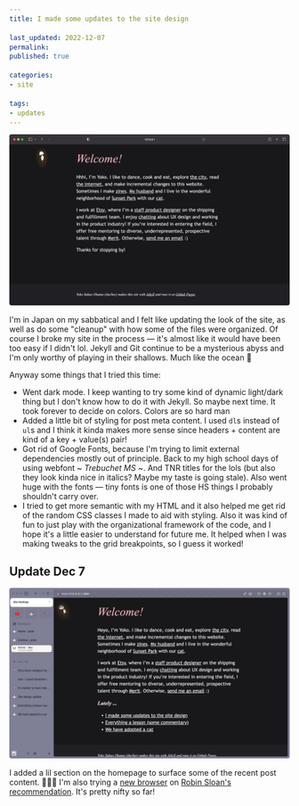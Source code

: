 ```yaml
---
title: I made some updates to the site design

last_updated: 2022-12-07
permalink:
published: true

categories:
- site

tags:
- updates
---
```


![A screenshot of my website](/assets/images/2022-11-22-screenshot.png)

I'm in Japan on my sabbatical and I felt like updating the look of the site, as well as do some "cleanup" with how some of the files were organized. Of course I broke my site in the process — it's almost like it would have been too easy if I didn't lol. Jekyll and Git continue to be a mysterious abyss and I'm only worthy of playing in their shallows. Much like the ocean 🌊

Anyway some things that I tried this time:
- Went dark mode. I keep wanting to try some kind of dynamic light/dark thing but I don't know how to do it with Jekyll. So maybe next time. It took forever to decide on colors. Colors are so hard man
- Added a little bit of styling for post meta content. I used `dl`s instead of `ul`s and I think it kinda makes more sense since headers + content are kind of a key + value(s) pair!
- Got rid of Google Fonts, because I'm trying to limit external dependencies mostly out of principle. Back to my high school days of using webfont ~ *Trebuchet MS* ~. And TNR titles for the lols (but also they look kinda nice in italics? Maybe my taste is going stale). Also went huge with the fonts — tiny fonts is one of those HS things I probably shouldn't carry over.
- I tried to get more semantic with my HTML and it also helped me get rid of the random CSS classes I made to aid with styling. Also it was kind of fun to just play with the organizational framework of the code, and I hope it's a little easier to understand for future me. It helped when I was making tweaks to the grid breakpoints, so I guess it worked!

## Update Dec 7
![Another screenshot of my website](/assets/images/2022-12-07-screenshot.png)

I added a lil section on the homepage to surface some of the recent post content. 🤷🏻‍♀️ I'm also trying a [new browser](https://arc.net/) on [Robin Sloan's recommendation](https://www.robinsloan.com/lab/new-avenues/#arc). It's pretty nifty so far!
